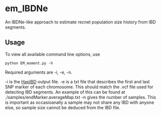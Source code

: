 # em_IBDNe

An IBDNe-like approach to estimate recnet population size history from IBD segments.

## Usage
To view all available command line options, use

    python EM_moment.py -h

Required arguments are -i, -e, -n.

-i is the [HapIBD](https://github.com/browning-lab/hap-ibd) output file.
-e is a txt file that describes the first and last SNP marker of each chromosome. This should match the .vcf file used for detecting IBD segments. An example of this can be found at ./samples/endMarker.averageMap.txt
-n gives the number of samples. This is important as occasioanally a sample may not share any IBD with anyone else, so sample size cannot be deduced from the IBD file.